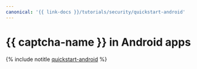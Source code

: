 ```yaml
---
canonical: '{{ link-docs }}/tutorials/security/quickstart-android'
---
```


# {{ captcha-name }} in Android apps

{% include notitle [quickstart-android](../../../../_tutorials/security/quickstart-android.md) %}